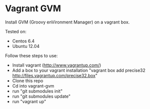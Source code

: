 # Vagrant GVM #

Install GVM (Groovy enVironment Manager) on a vagrant box.

Tested on:

 * Centos 6.4
 * Ubuntu 12.04

Follow these steps to use:

 * Install vagrant (http://www.vagrantup.com/)
 * Add a box to your vagrant installation "vagrant box add precise32 http://files.vagrantup.com/precise32.box"
 * Clone this repo
 * Cd into vagrant-gvm
 * run "git submodules init"
 * run "git submodules update"
 * run "vagrant up"
